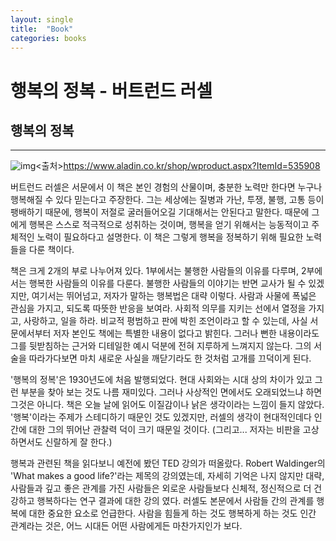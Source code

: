 ```yaml
---
layout: single
title:  "Book"
categories: books
---
```


# 행복의 정복 - 버트런드 러셀

## **행복의 정복**

------


![img](https://blog.kakaocdn.net/dn/bJ4yxg/btrmPRHIu4G/GKFB2D4cxqA5fwiu2GFMH1/img.jpg)<출처>https://www.aladin.co.kr/shop/wproduct.aspx?ItemId=535908

<p>
 버트런드 러셀은 서문에서 이 책은 본인 경험의 산물이며, 충분한 노력만 한다면 누구나 행복해질 수 있다 믿는다고 주장한다. 그는 세상에는 질병과 가난, 투쟁, 불행, 고통 등이 팽배하기 때문에, 행복이 저절로 굴러들어오길 기대해서는 안된다고 말한다. 때문에 그에게 행복은 스스로 적극적으로 성취하는 것이며, 행복을 얻기 위해서는 능동적이고 주체적인 노력이 필요하다고 설명한다. 이 책은 그렇게 행복을 정복하기 위해 필요한 노력들을 다룬 책이다.

 책은 크게 2개의 부로 나누어져 있다. 1부에서는 불행한 사람들의 이유를 다루며, 2부에서는 행복한 사람들의 이유를 다룬다. 불행한 사람들의 이야기는 반면 교사가 될 수 있겠지만, 여기서는 뛰어넘고, 저자가 말하는 행복법은 대략 이렇다.
 사람과 사물에 폭넓은 관심을 가지고, 되도록 따뜻한 반응을 보여라. 사회적 의무를 지키는 선에서 열정을 가지고, 사랑하고, 일을 하라.
 비교적 평범하고 판에 박힌 조언이라고 할 수 있는데, 사실 서문에서부터 저자 본인도 책에는 특별한 내용이 없다고 밝힌다. 그러나 뻔한 내용이라도 그를 뒷받침하는 근거와 디테일한 예시 덕분에 전혀 지루하게 느껴지지 않는다. 그의 서술을 따라가다보면 마치 새로운 사실을 깨닫기라도 한 것처럼 고개를 끄덕이게 된다.

 '행복의 정복'은 1930년도에 처음 발행되었다. 현대 사회와는 시대 상의 차이가 있고 그런 부분을 찾아 보는 것도 나름 재미있다. 그러나 사상적인 면에서도 오래되었느냐 하면 그것은 아니다. 책은 오늘 날에 읽어도 이질감이나 낡은 생각이라는 느낌이 들지 않았다. '행복'이라는 주제가 스테디하기 때문인 것도 있겠지만, 러셀의 생각이 현대적인데다 인간에 대한 그의 뛰어난 관찰력 덕이 크기 때문일 것이다. (그리고... 저자는 비판을 고상하면서도 신랄하게 잘 한다.)

 행복과 관련된 책을 읽다보니 예전에 봤던 TED 강의가 떠올랐다. Robert Waldinger의 'What makes a good life?'라는 제목의 강의였는데, 자세히 기억은 나지 않지만 대략, 사람들과 깊고 좋은 관계를 가진 사람들은 외로운 사람들보다 신체적, 정신적으로 더 건강하고 행복하다는 연구 결과에 대한 강의 였다. 러셀도 본문에서 사람들 간의 관계를 행복에 대한 중요한 요소로 언급한다. 사람을 힘들게 하는 것도 행복하게 하는 것도 인간 관계라는 것은, 어느 시대든 어떤 사람에게든 마찬가지인가 보다. 
 </p>